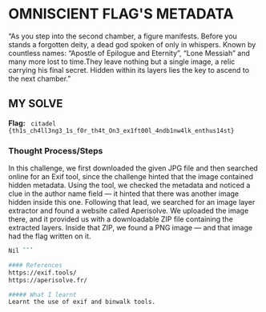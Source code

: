 # OMNISCIENT FLAG'S METADATA

“As you step into the second chamber, a figure manifests. Before you stands a forgotten deity, a dead god spoken of only in 
whispers. Known by countless names: “Apostle of Epilogue and Eternity”, “Lone Messiah” and many more lost to time.They leave nothing 
but a single image, a relic carrying his final secret. Hidden within its layers lies the key to ascend to the next chamber.” 

## MY SOLVE
**Flag:** ` citadel {th1s_ch4ll3ng3_1s_f0r_th4t_On3_ex1ft00l_4ndb1nw4lk_enthus14st}`

### Thought Process/Steps
In this challenge, we first downloaded the given JPG file and then searched online for an Exif tool, since the challenge hinted that 
the image contained hidden metadata. Using the tool, we checked the metadata and noticed a clue in the author name field — it 
hinted that there was another image hidden inside this one. Following that lead, we searched for an image layer extractor and found 
a website called Aperisolve. We uploaded the image there, and it provided us with a downloadable ZIP file containing the extracted 
layers. Inside that ZIP, we found a PNG image — and that image had the flag written on it.

```bash
Nil ```

#### References 
https://exif.tools/
https://aperisolve.fr/

##### What I learnt 
Learnt the use of exif and binwalk tools.
